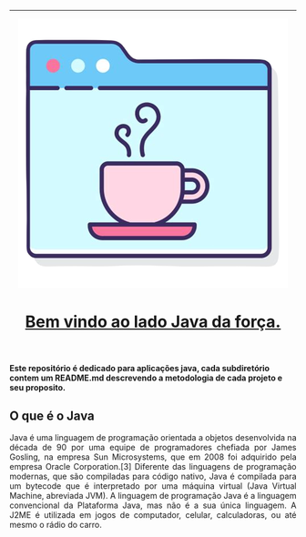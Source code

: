 ___
<div align="center">

![java](./.images/icons/java_page.png) 
<u>
    <h1>
     Bem vindo ao lado Java da força.
    </h1>
</u>
</div>
<br/>

#### Este repositório é dedicado para aplicações java, cada subdiretório contem um README.md descrevendo a metodologia de cada projeto e seu proposito. 


O que é o Java
--------------
<p style="text-align:justify;">Java é uma linguagem de programação orientada a objetos desenvolvida na década de 90 por uma equipe de programadores chefiada por James Gosling, na empresa Sun Microsystems, que em 2008 foi adquirido pela empresa Oracle Corporation.[3] Diferente das linguagens de programação modernas, que são compiladas para código nativo,   Java é compilada para um bytecode que é interpretado por uma máquina virtual (Java Virtual Machine, abreviada JVM). A linguagem de programação Java é a linguagem convencional da Plataforma Java, mas não é a sua única linguagem. A J2ME é utilizada em jogos de computador, celular, calculadoras, ou até mesmo o rádio do carro.</p>


